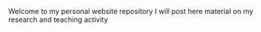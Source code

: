 Welcome to my personal website repository
I will post here material on my research and teaching activity

<!---
raffaellapiccarreta/raffaellapiccarreta is a ✨ special ✨ repository because its `README.md` (this file) appears on your GitHub profile.
You can click the Preview link to take a look at your changes.
--->
